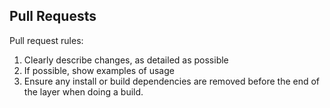  ## Pull Requests
 
 Pull request rules:
 
 1. Clearly describe changes, as detailed as possible
 2. If possible, show examples of usage
 3. Ensure any install or build dependencies are removed before the end of the layer when doing a build.
